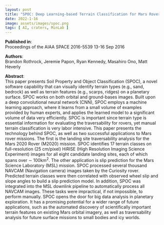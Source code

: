 ```yaml
---
layout: post
title: "SPOC: Deep Learning-based Terrain Classification for Mars Rover Missions"
date: 2022-1-16
image: assets/images/spoc.png
tags: [ AI, craters, MinLab ]
---
```


**Published in**:   
Proceedings of the AIAA SPACE 2016-5539 13-16 Sep 2016  

**Authors**:   
Brandon Rothrock, Jeremie Papon, Ryan Kennedy, Masahiro Ono, Matt Heverly

**Abstract**:   
This paper presents Soil Property and Object Classification (SPOC), a novel software capability that can visually identify terrain types (e.g., sand, bedrock) as well as terrain features (e.g., scarps, ridges) on a planetary surface. SPOC works on both orbital and ground-bases images. Built upon a deep convolutional neural network (CNN), SPOC employs a machine learning approach, where it learns from a small volume of examples provided by human experts, and applies the learned model to a significant volume of data very efficiently. SPOC is important since terrain type is essential information for evaluating the traversability for rovers, yet manual terrain classification is very labor intensive. This paper presents the technology behind SPOC, as well as two successful applications to Mars rover missions. The first is the landing site traversability analysis for the Mars 2020 Rover (M2020) mission. SPOC identifies 17 terrain classes on full-resolution (25 cm/pixel) HiRISE (High Resolution Imaging Science Experiment) images for all eight candidate landing sites, each of which spans over ∼ 100km<sup>2</sup>. The other application is slip prediction for the Mars Science Laboratory (MSL) mission. SPOC processed several thousand NAVCAM (Navigation camera) images taken by the Curiosity rover. Predicted terrain classes were then correlated with observed wheel slip and slope angles to build a slip prediction model. In addition, SPOC was integrated into the MSL downlink pipeline to automatically process all NAVCAM images. These tasks were impractical, if not impossible, to perform manually. SPOC opens the door for big data analysis in planetary exploration. It has a promising potential for a wider range of future applications, such as the automated discovery of scientifically important terrain features on existing Mars orbital imagery, as well as traversability analysis for future surface missions to small bodies and icy worlds.
